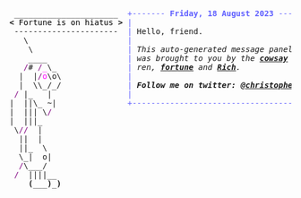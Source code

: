 <pre style="font-family:Menlo,'DejaVu Sans Mono',consolas,'Courier New',monospace"> ______________________  <span style="color: #5f5fff; text-decoration-color: #5f5fff">+------- </span><span style="color: #5f5fff; text-decoration-color: #5f5fff; font-weight: bold">Friday, 18 August 2023</span><span style="color: #5f5fff; text-decoration-color: #5f5fff"> -------+</span> <a href="https://www.informatik.uni-leipzig.de/~akiki/">Christopher Akiki</a>                
<span style="font-weight: bold">&lt;</span><span style="color: #000000; text-decoration-color: #000000"> Fortune is on hiatus </span><span style="font-weight: bold">&gt;</span> <span style="color: #5f5fff; text-decoration-color: #5f5fff">|</span>                                      <span style="color: #5f5fff; text-decoration-color: #5f5fff">|</span> ┣━━ Interests                    
 ----------------------  <span style="color: #5f5fff; text-decoration-color: #5f5fff">|</span> Hello, friend.                       <span style="color: #5f5fff; text-decoration-color: #5f5fff">|</span> ┃   ┣━━ My cat                   
   \                     <span style="color: #5f5fff; text-decoration-color: #5f5fff">|</span>                                      <span style="color: #5f5fff; text-decoration-color: #5f5fff">|</span> ┃   ┣━━ Representation Learning  
    \                    <span style="color: #5f5fff; text-decoration-color: #5f5fff">|</span> <span style="font-style: italic">This auto-generated message panel </span>   <span style="color: #5f5fff; text-decoration-color: #5f5fff">|</span> ┃   ┣━━ Language Generation      
    ____                 <span style="color: #5f5fff; text-decoration-color: #5f5fff">|</span> <span style="font-style: italic">was brought to you by the </span><span style="font-weight: bold; font-style: italic"><a href="https://en.wikipedia.org/wiki/Cowsay">cowsay</a></span><span style="font-style: italic"> </span>    <span style="color: #5f5fff; text-decoration-color: #5f5fff">|</span> ┃   ┣━━ Text Mining              
   <span style="color: #800080; text-decoration-color: #800080">/</span># <span style="color: #800080; text-decoration-color: #800080">/</span><span style="color: #ff00ff; text-decoration-color: #ff00ff">_</span>\_               <span style="color: #5f5fff; text-decoration-color: #5f5fff">|</span> <span style="font-style: italic">ren, </span><span style="font-weight: bold; font-style: italic"><a href="https://en.wikipedia.org/wiki/Fortune_(Unix)">fortune</a></span><span style="font-style: italic"> and </span><span style="font-weight: bold; font-style: italic"><a href="https://github.com/willmcgugan/rich">Rich</a></span><span style="font-style: italic">. </span>              <span style="color: #5f5fff; text-decoration-color: #5f5fff">|</span> ┃   ┣━━ Dataset Creation         
  |  |<span style="color: #800080; text-decoration-color: #800080">/</span><span style="color: #ff00ff; text-decoration-color: #ff00ff">o</span>\o\              <span style="color: #5f5fff; text-decoration-color: #5f5fff">|</span>                                      <span style="color: #5f5fff; text-decoration-color: #5f5fff">|</span> ┃   ┗━━ TODO                     
  |  \\_/_/              <span style="color: #5f5fff; text-decoration-color: #5f5fff">|</span> <span style="font-weight: bold; font-style: italic">Follow me on twitter: </span><span style="font-weight: bold; font-style: italic"><a href="https://twitter.com/christopher">@christopher</a></span>   <span style="color: #5f5fff; text-decoration-color: #5f5fff">|</span> ┣━━ Past Lives                   
 <span style="color: #800080; text-decoration-color: #800080">/</span> |_   |                <span style="color: #5f5fff; text-decoration-color: #5f5fff">|</span>                                      <span style="color: #5f5fff; text-decoration-color: #5f5fff">|</span> ┃   ┣━━ Sociocultural antropology
|  ||\_ ~|               <span style="color: #5f5fff; text-decoration-color: #5f5fff">+--------------------------------------+</span> ┃   ┗━━ Network Engineering      
|  ||| \<span style="color: #800080; text-decoration-color: #800080">/</span>                                                         ┣━━ Current Location             
|  |||_                                                           ┃   ┗━━ Leipzig, Germany         
 \<span style="color: #800080; text-decoration-color: #800080">//</span>  |                                                           ┗━━ Previous Locations           
  ||  |                                                               ┣━━ Durham, England          
  ||_  \                                                              ┗━━ Zouk Mikael, Lebanon     
  \_|  o|                                                                                          
  <span style="color: #800080; text-decoration-color: #800080">/</span>\___/                                                                                           
 <span style="color: #800080; text-decoration-color: #800080">/</span>  ||||__                                                                                         
    <span style="font-weight: bold">(</span>___<span style="font-weight: bold">)</span>_<span style="font-weight: bold">)</span>                                                                                        
                                                                                                   
</pre>
